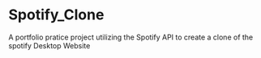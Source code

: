 # Spotify_Clone
A portfolio pratice project utilizing the Spotify API to create a clone of the spotify Desktop Website
